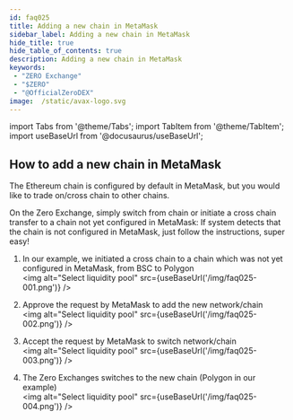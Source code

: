 ```yaml
---
id: faq025
title: Adding a new chain in MetaMask
sidebar_label: Adding a new chain in MetaMask
hide_title: true
hide_table_of_contents: true
description: Adding a new chain in MetaMask
keywords:
 - "ZERO Exchange"
 - "$ZERO"
 - "@OfficialZeroDEX"
image:  /static/avax-logo.svg
---
```


import Tabs from '@theme/Tabs';
import TabItem from '@theme/TabItem';
import useBaseUrl from '@docusaurus/useBaseUrl';


## How to add a new chain in MetaMask

The Ethereum chain is configured by default in MetaMask, but you would like to trade on/cross chain to other chains.

On the Zero Exchange, simply switch from chain or initiate a cross chain transfer to a chain not yet configured in MetaMask: If system detects that the chain is not configured in MetaMask, just follow the instructions, super easy!  


1. In our example, we initiated a cross chain to a chain which was not yet configured in MetaMask, from BSC to Polygon  
<img alt="Select liquidity pool" src={useBaseUrl('/img/faq025-001.png')} />

1. Approve the request by MetaMask to add the new network/chain  
<img alt="Select liquidity pool" src={useBaseUrl('/img/faq025-002.png')} />

1. Accept the request by MetaMask to switch network/chain  
<img alt="Select liquidity pool" src={useBaseUrl('/img/faq025-003.png')} />

1. The Zero Exchanges switches to the new chain (Polygon in our example)  
<img alt="Select liquidity pool" src={useBaseUrl('/img/faq025-004.png')} />

